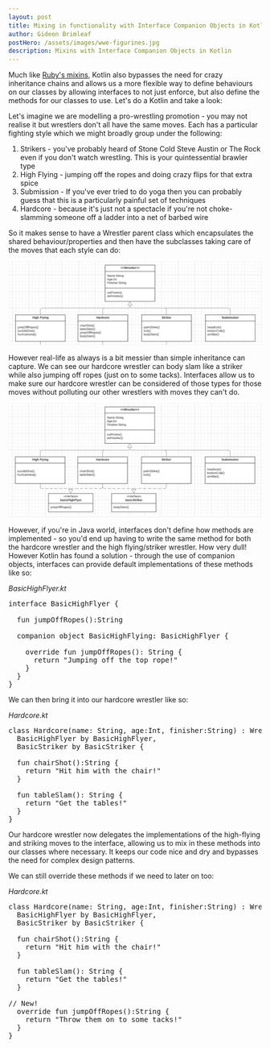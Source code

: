 ```yaml
---
layout: post
title: Mixing in functionality with Interface Companion Objects in Kotlin
author: Gideon Brimleaf
postHero: /assets/images/wwe-figurines.jpg
description: Mixins with Interface Companion Objects in Kotlin
---
```


Much like [Ruby's mixins](https://launchschool.com/books/oo_ruby/read/inheritance#mixinginmodules), Kotlin also bypasses the need for crazy inheritance chains and allows us a more flexible way to define behaviours on our classes by allowing interfaces to not just enforce, but also define the methods for our classes to use.  Let's do a Kotlin and take a look:

Let's imagine we are modelling a pro-wrestling promotion - you may not realise it but wrestlers don't all have the same moves.  Each has a particular fighting style which we might broadly group under the following:

1. Strikers - you've probably heard of Stone Cold Steve Austin or The Rock even if you don't watch wrestling. This is your quintessential brawler type
2. High Flying - jumping off the ropes and doing crazy flips for that extra spice
3. Submission - If you've ever tried to do yoga then you can probably guess that this is a particularly painful set of techniques
4. Hardcore - because it's just not a spectacle if you're not choke-slamming someone off a ladder into a net of barbed wire

So it makes sense to have a Wrestler parent class which encapsulates the shared behaviour/properties and then have the subclasses taking care of the moves that each style can do:

<pre class="shadowy">
<img src="/assets/images/wrestler-class-diagram.png" class="img-fluid" alt="class diagram for wrestlers">
</pre>

However real-life as always is a bit messier than simple inheritance can capture.  We can see our hardcore wrestler can body slam like a striker while also jumping off ropes (just on to some tacks). Interfaces allow us to make sure our hardcore wrestler can be considered of those types for those moves without polluting our other wrestlers with moves they can't do.

<pre class="shadowy">
<img src="/assets/images/wrestler-class-diagram-with-interfaces.png" class="img-fluid" alt="class diagram for wrestlers with interfaces">
</pre>

However, if you're in Java world, interfaces don't define how methods are implemented - so you'd end up having to write the same method for both the hardcore wrestler and the high flying/striker wrestler. How very dull! However Kotlin has found a solution - through the use of companion objects, interfaces can provide default implementations of these methods like so:

<span class="font-weight-bold">*BasicHighFlyer.kt*</span>
<pre class="p-2 bg-primary text-light">
interface BasicHighFlyer {

  fun jumpOffRopes():String

  companion object BasicHighFlying: BasicHighFlyer {

    override fun jumpOffRopes(): String {
      return "Jumping off the top rope!"
    }
  }
}
</pre>

We can then bring it into our hardcore wrestler like so:

<span class="font-weight-bold">*Hardcore.kt*</span>
<pre class="p-2 bg-primary text-light">
class Hardcore(name: String, age:Int, finisher:String) : Wrestler(name, age, finisher), 
  BasicHighFlyer by BasicHighFlyer, 
  BasicStriker by BasicStriker {

  fun chairShot():String {
    return "Hit him with the chair!"
  }

  fun tableSlam(): String {
    return "Get the tables!"
  }
}
</pre>

Our hardcore wrestler now delegates the implementations of the high-flying and striking moves to the interface, allowing us to mix in these methods into our classes where necessary. It keeps our code nice and dry and bypasses the need for complex design patterns.

We can still override these methods if we need to later on too:

<span class="font-weight-bold">*Hardcore.kt*</span>
<pre class="p-2 bg-primary text-light">
class Hardcore(name: String, age:Int, finisher:String) : Wrestler(name, age, finisher),
  BasicHighFlyer by BasicHighFlyer,
  BasicStriker by BasicStriker {

  fun chairShot():String {
    return "Hit him with the chair!"
  }

  fun tableSlam(): String {
    return "Get the tables!"
  }

// New!
  override fun jumpOffRopes():String {
    return "Throw them on to some tacks!"
  }
}
</pre>